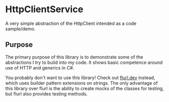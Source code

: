 # HttpClientService
A very simple abstraction of the HttpClient intended as a code sample/demo.

## Purpose
The primary purpose of this library is to demonstrate some of the abstractions I try to build into my code. It shows basic competence around use of HTTP and generics in C#.

You probably don't want to use this library! Check out [flurl.dev](https://flurl.dev/) instead, which uses builder pattern extensions on strings. The only advantage of this library over flurl is the ability to create mocks of the classes for testing, but flurl also provides testing methods.
